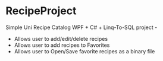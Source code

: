# RecipeProject
Simple Uni Recipe Catalog WPF + C# + Linq-To-SQL project - 

- Allows user to add/edit/delete recipes 
- Allows user to add recipes to Favorites 
- Allows user to Open/Save favorite recipes as a binary file
